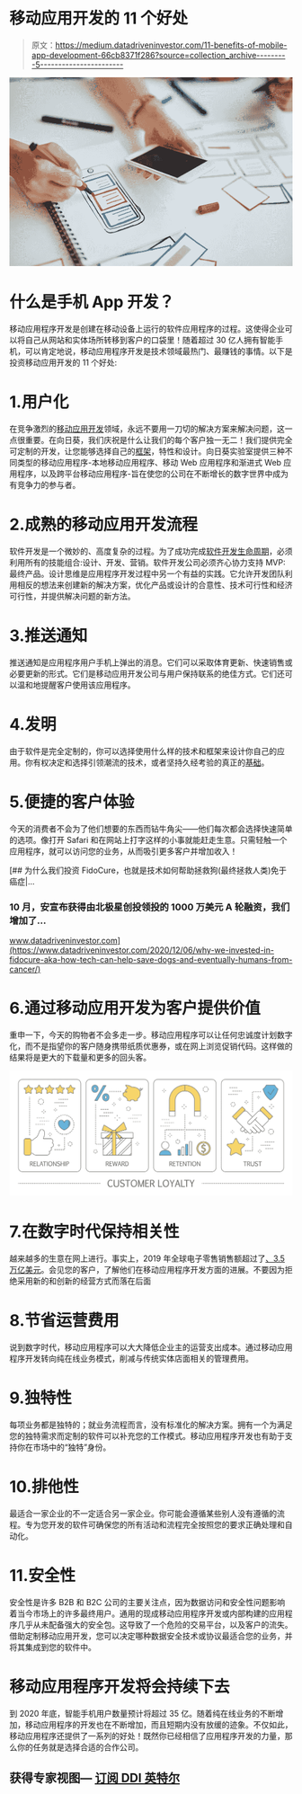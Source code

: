 # 移动应用开发的 11 个好处

> 原文：<https://medium.datadriveninvestor.com/11-benefits-of-mobile-app-development-66cb8371f286?source=collection_archive---------5----------------------->

![](img/0fd96df0fbf01f87b725c0c9989fb73a.png)

# 什么是手机 App 开发？

移动应用程序开发是创建在移动设备上运行的软件应用程序的过程。这使得企业可以将自己从网站和实体场所转移到客户的口袋里！随着超过 30 亿人拥有智能手机，可以肯定地说，移动应用程序开发是技术领域最热门、最赚钱的事情。以下是投资移动应用开发的 11 个好处:

# 1.用户化

在竞争激烈的[移动应用开发](https://www.thesunflowerlab.com/mobile-app-development/)领域，永远不要用一刀切的解决方案来解决问题，这一点很重要。在向日葵，我们庆祝是什么让我们的每个客户独一无二！我们提供完全可定制的开发，让您能够选择自己的[框架](https://www.thesunflowerlab.com/blog/top-framework-for-small-business-app-development/)，特性和设计。向日葵实验室提供三种不同类型的移动应用程序-本地移动应用程序、移动 Web 应用程序和渐进式 Web 应用程序，以及跨平台移动应用程序-旨在使您的公司在不断增长的数字世界中成为有竞争力的参与者。

# 2.成熟的移动应用开发流程

软件开发是一个微妙的、高度复杂的过程。为了成功完成[软件开发生命周期](https://www.thesunflowerlab.com/blog/software-development-life-cycle-mastering-the-5-stages/)，必须利用所有的技能组合:设计、开发、营销。软件开发公司必须齐心协力支持 MVP:最终产品。设计思维是应用程序开发过程中另一个有益的实践。它允许开发团队利用相反的想法来创建新的解决方案，优化产品或设计的合意性、技术可行性和经济可行性，并提供解决问题的新方法。

# 3.推送通知

推送通知是应用程序用户手机上弹出的消息。它们可以采取体育更新、快速销售或必要更新的形式。它们是移动应用开发公司与用户保持联系的绝佳方式。它们还可以温和地提醒客户使用该应用程序。

# 4.发明

由于软件是完全定制的，你可以选择使用什么样的技术和框架来设计你自己的应用。你有权决定和选择引领潮流的技术，或者坚持久经考验的真正的[基础](https://www.thesunflowerlab.com/blog/3-features-mobile-app-development-companies-must-include-plus-1-bonus-feature/)。

# 5.便捷的客户体验

今天的消费者不会为了他们想要的东西而钻牛角尖——他们每次都会选择快速简单的选项。像打开 Safari 和在网站上打字这样的小事就能赶走生意。只需轻触一个应用程序，就可以访问您的业务，从而吸引更多客户并增加收入！

[](https://www.datadriveninvestor.com/2020/12/06/why-we-invested-in-fidocure-aka-how-tech-can-help-save-dogs-and-eventually-humans-from-cancer/) [## 为什么我们投资 FidoCure，也就是技术如何帮助拯救狗(最终拯救人类)免于癌症|…

### 10 月，安宣布获得由北极星创投领投的 1000 万美元 A 轮融资，我们增加了…

www.datadriveninvestor.com](https://www.datadriveninvestor.com/2020/12/06/why-we-invested-in-fidocure-aka-how-tech-can-help-save-dogs-and-eventually-humans-from-cancer/) 

# 6.通过移动应用开发为客户提供价值

重申一下，今天的购物者不会多走一步。移动应用程序可以让任何忠诚度计划数字化，而不是指望你的客户随身携带纸质优惠券，或在网上浏览促销代码。这样做的结果将是更大的下载量和更多的回头客。

![](img/213c07f29f8ec0a9ff636cef29666255.png)

# 7.在数字时代保持相关性

越来越多的生意在网上进行。事实上，2019 年全球电子零售销售额超过了[、3.5 万亿美元](https://www.statista.com/topics/871/online-shopping/#:~:text=In%202019%2C%20an%20estimated%201.92,even%20further%20in%20the%20future.)。会见您的客户，了解他们在移动应用程序开发方面的进展。不要因为拒绝采用新的和创新的经营方式而落在后面

# 8.节省运营费用

说到数字时代，移动应用程序可以大大降低企业主的运营支出成本。通过移动应用程序开发转向纯在线业务模式，削减与传统实体店面相关的管理费用。

# 9.独特性

每项业务都是独特的；就业务流程而言，没有标准化的解决方案。拥有一个为满足您的独特需求而定制的软件可以补充您的工作模式。移动应用程序开发也有助于支持你在市场中的“独特”身份。

# 10.排他性

最适合一家企业的不一定适合另一家企业。你可能会遵循某些别人没有遵循的流程。专为您开发的软件可确保您的所有活动和流程完全按照您的要求正确处理和自动化。

# 11.安全性

安全性是许多 B2B 和 B2C 公司的主要关注点，因为数据访问和安全性问题影响着当今市场上的许多最终用户。通用的现成移动应用程序开发或内部构建的应用程序几乎从未配备强大的安全包。这导致了一个危险的交易平台，以及客户的流失。借助定制移动应用开发，您可以决定哪种数据安全技术或协议最适合您的业务，并将其集成到您的软件中。

# 移动应用程序开发将会持续下去

到 2020 年底，智能手机用户数量预计将超过 35 亿。随着纯在线业务的不断增加，移动应用程序的开发也在不断增加，而且短期内没有放缓的迹象。不仅如此，移动应用程序还提供了一系列的好处！既然你已经相信了应用程序开发的力量，那么你的任务就是选择合适的合作公司。

## 获得专家视图— [订阅 DDI 英特尔](https://datadriveninvestor.com/ddi-intel)